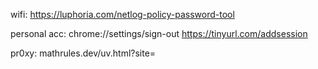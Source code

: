 wifi:
https://luphoria.com/netlog-policy-password-tool

personal acc:
chrome://settings/sign-out
https://tinyurl.com/addsession

pr0xy:
mathrules.dev/uv.html?site=
